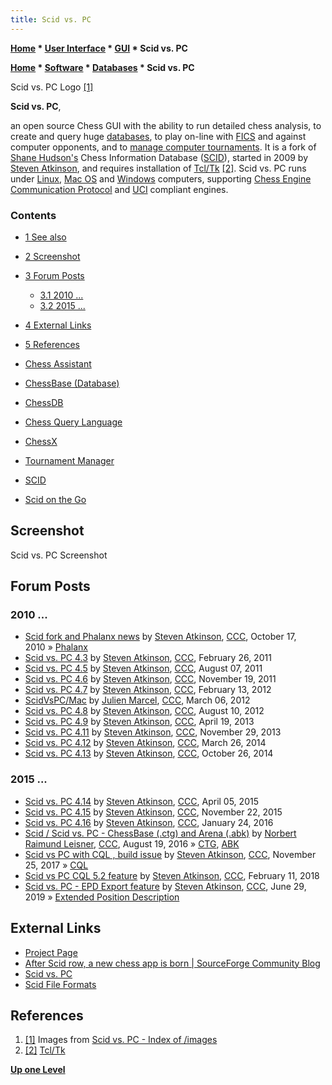 ```yaml
---
title: Scid vs. PC
---
```

**[Home](Home "Home") \* [User Interface](User_Interface "User Interface") \* [GUI](GUI "GUI") \* Scid vs. PC**  

**[Home](Home "Home") \* [Software](Software "Software") \* [Databases](Databases "Databases") \* Scid vs. PC**



 [](http://scidvspc.sourceforge.net/images/) Scid vs. PC Logo <a id="cite-note-1" href="#cite-ref-1">[1]</a> 
  

**Scid vs. PC**,  

an open source Chess GUI with the ability to run detailed chess analysis, to create and query huge [databases](Databases "Databases"), to play on-line with [FICS](index.php?title=FICS&action=edit&redlink=1 "FICS (page does not exist)") and against computer opponents, and to [manage computer tournaments](Tournament_Manager "Tournament Manager"). 
It is a fork of [Shane Hudson's](Shane_Hudson "Shane Hudson") Chess Information Database ([SCID](SCID "SCID")), started in 2009 by [Steven Atkinson](Steven_Atkinson "Steven Atkinson"), and requires installation of [Tcl/Tk](index.php?title=Tcl-Tk&action=edit&redlink=1 "Tcl-Tk (page does not exist)") <a id="cite-note-2" href="#cite-ref-2">[2]</a>. Scid vs. PC runs under [Linux](Linux "Linux"), [Mac OS](Mac_OS "Mac OS") and [Windows](Windows "Windows") computers, supporting [Chess Engine Communication Protocol](Chess_Engine_Communication_Protocol "Chess Engine Communication Protocol") and [UCI](UCI "UCI") compliant engines. 



### Contents


* [1 See also](#see-also)
* [2 Screenshot](#screenshot)
* [3 Forum Posts](#forum-posts)
	+ [3.1 2010 ...](#2010-...)
	+ [3.2 2015 ...](#2015-...)
* [4 External Links](#external-links)
* [5 References](#references)






* [Chess Assistant](Chess_Assistant "Chess Assistant")
* [ChessBase (Database)](ChessBase_(Database) "ChessBase (Database)")
* [ChessDB](index.php?title=ChessDB&action=edit&redlink=1 "ChessDB (page does not exist)")
* [Chess Query Language](Chess_Query_Language "Chess Query Language")
* [ChessX](ChessX "ChessX")
* [Tournament Manager](Tournament_Manager "Tournament Manager")
* [SCID](SCID "SCID")
* [Scid on the Go](index.php?title=Scid_on_the_Go&action=edit&redlink=1 "Scid on the Go (page does not exist)")


## Screenshot


 [](http://scidvspc.sourceforge.net/images/scidvspc.png) 
Scid vs. PC Screenshot 



## Forum Posts


### 2010 ...


* [Scid fork and Phalanx news](http://www.talkchess.com/forum/viewtopic.php?t=36388) by [Steven Atkinson](Steven_Atkinson "Steven Atkinson"), [CCC](CCC "CCC"), October 17, 2010 » [Phalanx](Phalanx "Phalanx")
* [Scid vs. PC 4.3](http://www.talkchess.com/forum/viewtopic.php?t=38213) by [Steven Atkinson](Steven_Atkinson "Steven Atkinson"), [CCC](CCC "CCC"), February 26, 2011
* [Scid vs. PC 4.5](http://www.talkchess.com/forum/viewtopic.php?t=39982) by [Steven Atkinson](Steven_Atkinson "Steven Atkinson"), [CCC](CCC "CCC"), August 07, 2011
* [Scid vs. PC 4.6](http://www.talkchess.com/forum/viewtopic.php?t=41136) by [Steven Atkinson](Steven_Atkinson "Steven Atkinson"), [CCC](CCC "CCC"), November 19, 2011
* [Scid vs. PC 4.7](http://www.talkchess.com/forum/viewtopic.php?t=42453) by [Steven Atkinson](Steven_Atkinson "Steven Atkinson"), [CCC](CCC "CCC"), February 13, 2012
* [ScidVsPC/Mac](http://www.talkchess.com/forum/viewtopic.php?t=42777) by [Julien Marcel](Julien_Marcel "Julien Marcel"), [CCC](CCC "CCC"), March 06, 2012
* [Scid vs. PC 4.8](http://www.talkchess.com/forum/viewtopic.php?t=44754) by [Steven Atkinson](Steven_Atkinson "Steven Atkinson"), [CCC](CCC "CCC"), August 10, 2012
* [Scid vs. PC 4.9](http://www.talkchess.com/forum/viewtopic.php?t=47810) by [Steven Atkinson](Steven_Atkinson "Steven Atkinson"), [CCC](CCC "CCC"), April 19, 2013
* [Scid vs. PC 4.11](http://www.talkchess.com/forum/viewtopic.php?t=50272) by [Steven Atkinson](Steven_Atkinson "Steven Atkinson"), [CCC](CCC "CCC"), November 29, 2013
* [Scid vs. PC 4.12](http://www.talkchess.com/forum/viewtopic.php?p=563584) by [Steven Atkinson](Steven_Atkinson "Steven Atkinson"), [CCC](CCC "CCC"), March 26, 2014
* [Scid vs. PC 4.13](http://www.talkchess.com/forum/viewtopic.php?t=54153) by [Steven Atkinson](Steven_Atkinson "Steven Atkinson"), [CCC](CCC "CCC"), October 26, 2014


### 2015 ...


* [Scid vs. PC 4.14](http://www.talkchess.com/forum/viewtopic.php?t=55910) by [Steven Atkinson](Steven_Atkinson "Steven Atkinson"), [CCC](CCC "CCC"), April 05, 2015
* [Scid vs. PC 4.15](http://www.talkchess.com/forum/viewtopic.php?t=58322) by [Steven Atkinson](Steven_Atkinson "Steven Atkinson"), [CCC](CCC "CCC"), November 22, 2015
* [Scid vs. PC 4.16](http://www.talkchess.com/forum/viewtopic.php?t=59027) by [Steven Atkinson](Steven_Atkinson "Steven Atkinson"), [CCC](CCC "CCC"), January 24, 2016
* [Scid / Scid vs. PC - ChessBase (.ctg) and Arena (.abk)](http://www.talkchess.com/forum/viewtopic.php?t=61165) by [Norbert Raimund Leisner](Norbert_Raimund_Leisner "Norbert Raimund Leisner"), [CCC](CCC "CCC"), August 19, 2016 » [CTG](CTG "CTG"), [ABK](ABK "ABK")
* [Scid vs PC with CQL , build issue](http://www.talkchess.com/forum/viewtopic.php?t=65815) by [Steven Atkinson](Steven_Atkinson "Steven Atkinson"), [CCC](CCC "CCC"), November 25, 2017 » [CQL](Chess_Query_Language "Chess Query Language")
* [Scid vs PC CQL 5.2 feature](http://www.talkchess.com/forum3/viewtopic.php?f=2&t=66562) by [Steven Atkinson](Steven_Atkinson "Steven Atkinson"), [CCC](CCC "CCC"), February 11, 2018
* [Scid vs. PC - EPD Export feature](http://www.talkchess.com/forum3/viewtopic.php?f=2&t=71135) by [Steven Atkinson](Steven_Atkinson "Steven Atkinson"), [CCC](CCC "CCC"), June 29, 2019 » [Extended Position Description](Extended_Position_Description "Extended Position Description")


## External Links


* [Project Page](https://sourceforge.net/projects/scidvspc/)
* [After Scid row, a new chess app is born | SourceForge Community Blog](http://sourceforge.net/blog/after-scid-row-a-new-chess-app-is-born/)
* [Scid vs. PC](http://scidvspc.sourceforge.net/)
* [Scid File Formats](http://scidvspc.sourceforge.net/doc/Formats.htm)


## References


 1. <a id="cite-ref-1" href="#cite-note-1">[1]</a> Images from [Scid vs. PC - Index of /images](http://scidvspc.sourceforge.net/images/) 
2. <a id="cite-ref-2" href="#cite-note-2">[2]</a> [Tcl/Tk](https://www.activestate.com/products/activetcl/downloads/)

**[Up one Level](GUI "GUI")**







 
